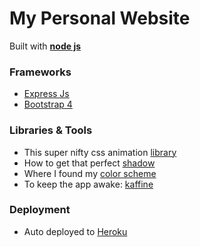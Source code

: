 # My Personal Website

Built with **[node js](https://nodejs.org/en/)**

### Frameworks

* [Express Js](https://expressjs.com/)
* [Bootstrap 4](https://v4-alpha.getbootstrap.com/)

### Libraries & Tools

* This super nifty css animation [library](https://daneden.github.io/animate.css/)
* How to get that perfect [shadow](https://www.cssmatic.com/box-shadow)
* Where I found my [color scheme](http://blog.visme.co/website-color-schemes/)
* To keep the app awake: [kaffine](http://kaffeine.herokuapp.com/)


### Deployment

* Auto deployed to [Heroku](https://www.heroku.com/home)

  ​